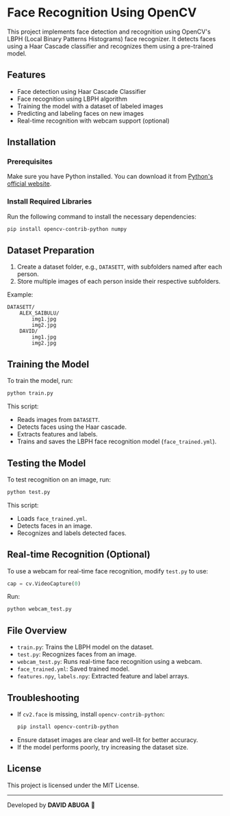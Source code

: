 # Face Recognition Using OpenCV

This project implements face detection and recognition using OpenCV's LBPH (Local Binary Patterns Histograms) face recognizer. It detects faces using a Haar Cascade classifier and recognizes them using a pre-trained model.

## Features
- Face detection using Haar Cascade Classifier
- Face recognition using LBPH algorithm
- Training the model with a dataset of labeled images
- Predicting and labeling faces on new images
- Real-time recognition with webcam support (optional)

## Installation

### Prerequisites
Make sure you have Python installed. You can download it from [Python's official website](https://www.python.org/downloads/).

### Install Required Libraries
Run the following command to install the necessary dependencies:

```sh
pip install opencv-contrib-python numpy
```

## Dataset Preparation
1. Create a dataset folder, e.g., `DATASETT`, with subfolders named after each person.
2. Store multiple images of each person inside their respective subfolders.

Example:
```
DATASETT/
    ALEX_SAIBULU/
        img1.jpg
        img2.jpg
    DAVID/
        img1.jpg
        img2.jpg
```

## Training the Model
To train the model, run:
```sh
python train.py
```
This script:
- Reads images from `DATASETT`.
- Detects faces using the Haar cascade.
- Extracts features and labels.
- Trains and saves the LBPH face recognition model (`face_trained.yml`).

## Testing the Model
To test recognition on an image, run:
```sh
python test.py
```
This script:
- Loads `face_trained.yml`.
- Detects faces in an image.
- Recognizes and labels detected faces.

## Real-time Recognition (Optional)
To use a webcam for real-time face recognition, modify `test.py` to use:
```python
cap = cv.VideoCapture(0)
```
Run:
```sh
python webcam_test.py
```

## File Overview
- `train.py`: Trains the LBPH model on the dataset.
- `test.py`: Recognizes faces from an image.
- `webcam_test.py`: Runs real-time face recognition using a webcam.
- `face_trained.yml`: Saved trained model.
- `features.npy`, `labels.npy`: Extracted feature and label arrays.

## Troubleshooting
- If `cv2.face` is missing, install `opencv-contrib-python`:
  ```sh
  pip install opencv-contrib-python
  ```
- Ensure dataset images are clear and well-lit for better accuracy.
- If the model performs poorly, try increasing the dataset size.

## License
This project is licensed under the MIT License.

---
Developed by **DAVID ABUGA** 🚀

